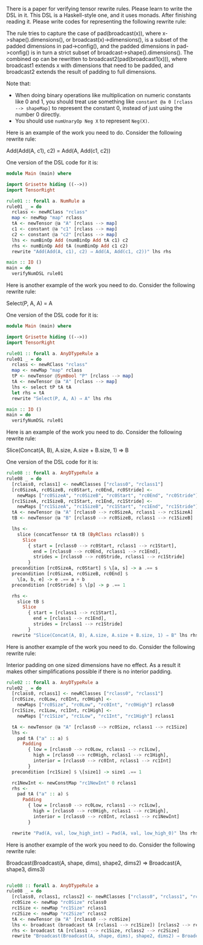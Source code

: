 There is a paper for verifying tensor rewrite rules. Please learn to write the DSL in it. This DSL is a Haskell-style one, and it uses monads. After finishing reading it. Please write codes for representing the following rewrite rule:

The rule tries to capture the case of pad(broadcast(x)), where x->shape().dimensions(), or broadcast(x)->dimensions(), is a subset of the padded dimensions in pad->config(), and the padded dimensions in pad->config() is in turn a strict subset of broadcast->shape().dimensions(). The combined op can be rewritten to broadcast2(pad(broadcast1(x))), where broadcast1 extends x  with dimensions that need to be padded, and broadcast2 extends the result of padding to full dimensions.


Note that:
- When doing binary operations like multiplication on numeric constants like 0 and 1, you should treat use something like `constant @a 0 [rclass --> shapeMap]` to represent the constant 0, instead of just using the number 0 directly. 
- You should use `numUnaryOp Neg X` to represent `Neg(X)`.

Here is an example of the work you need to do. Consider the following rewrite rule:

Add(Add(A, c1), c2) = Add(A, Add(c1, c2))

One version of the DSL code for it is:

```haskell
module Main (main) where

import Grisette hiding ((-->))
import TensorRight

rule01 :: forall a. NumRule a
rule01 _ = do
  rclass <- newRClass "rclass"
  map <- newMap "map" rclass
  tA <- newTensor @a "A" [rclass --> map]
  c1 <- constant @a "c1" [rclass --> map]
  c2 <- constant @a "c2" [rclass --> map]
  lhs <- numBinOp Add (numBinOp Add tA c1) c2
  rhs <- numBinOp Add tA (numBinOp Add c1 c2)
  rewrite "Add(Add(A, c1), c2) ⇒ Add(A, Add(c1, c2))" lhs rhs

main :: IO ()
main = do
  verifyNumDSL rule01

```

Here is another example of the work you need to do. Consider the following rewrite rule:

Select(P, A, A) = A

One version of the DSL code for it is:

```haskell
module Main (main) where

import Grisette hiding ((-->))
import TensorRight

rule01 :: forall a. AnyDTypeRule a
rule01 _ = do
  rclass <- newRClass "rclass"
  map <- newMap "map" rclass
  tP <- newTensor @SymBool "P" [rclass --> map]
  tA <- newTensor @a "A" [rclass --> map]
  lhs <- select tP tA tA
  let rhs = tA
  rewrite "Select(P, A, A) ⇒ A" lhs rhs

main :: IO ()
main = do
  verifyNumDSL rule01

```

Here is an example of the work you need to do. Consider the following rewrite rule:

Slice(Concat(A, B), A.size, A.size + B.size, 1) ⇒ B

One version of the DSL code for it is:

```haskell
rule08 :: forall a. AnyDTypeRule a
rule08 _ = do
  [rclass0, rclass1] <- newRClasses ["rclass0", "rclass1"]
  [rc0SizeA, rc0SizeB, rc0Start, rc0End, rc0Stride] <-
    newMaps ["rc0SizeA", "rc0SizeB", "rc0Start", "rc0End", "rc0Stride"] rclass0
  [rc1SizeA, rc1SizeB, rc1Start, rc1End, rc1Stride] <-
    newMaps ["rc1SizeA", "rc1SizeB", "rc1Start", "rc1End", "rc1Stride"] rclass1
  tA <- newTensor @a "A" [rclass0 --> rc0SizeA, rclass1 --> rc1SizeA]
  tB <- newTensor @a "B" [rclass0 --> rc0SizeB, rclass1 --> rc1SizeB]

  lhs <-
    slice (concatTensor tA tB (ByRClass rclass0)) $
      Slice
        { start = [rclass0 --> rc0Start, rclass1 --> rc1Start],
          end = [rclass0 --> rc0End, rclass1 --> rc1End],
          strides = [rclass0 --> rc0Stride, rclass1 --> rc1Stride]
        }
  precondition [rc0SizeA, rc0Start] $ \[a, s] -> a .== s
  precondition [rc0SizeA, rc0SizeB, rc0End] $
    \[a, b, e] -> e .== a + b
  precondition [rc0Stride] $ \[p] -> p .== 1

  rhs <-
    slice tB $
      Slice
        { start = [rclass1 --> rc1Start],
          end = [rclass1 --> rc1End],
          strides = [rclass1 --> rc1Stride]
        }
  rewrite "Slice(Concat(A, B), A.size, A.size + B.size, 1) ⇒ B" lhs rhs
```

Here is another example of the work you need to do. Consider the following rewrite rule:

Interior padding on one sized dimensions have no effect. As a result it makes other simplifications possible if there is no interior padding.

```haskell
rule02 :: forall a. AnyDTypeRule a
rule02 _ = do
  [rclass0, rclass1] <- newRClasses ["rclass0", "rclass1"]
  [rc0Size, rc0Low, rc0Int, rc0High] <-
    newMaps ["rc0Size", "rc0Low", "rc0Int", "rc0High"] rclass0
  [rc1Size, rc1Low, rc1Int, rc1High] <-
    newMaps ["rc1Size", "rc1Low", "rc1Int", "rc1High"] rclass1

  tA <- newTensor @a "A" [rclass0 --> rc0Size, rclass1 --> rc1Size]
  lhs <-
    pad tA ("a" :: a) $
      Padding
        { low = [rclass0 --> rc0Low, rclass1 --> rc1Low],
          high = [rclass0 --> rc0High, rclass1 --> rc1High],
          interior = [rclass0 --> rc0Int, rclass1 --> rc1Int]
        }
  precondition [rc1Size] $ \[size1] -> size1 .== 1

  rc1NewInt <- newConstMap "rc1NewInt" 0 rclass1
  rhs <-
    pad tA ("a" :: a) $
      Padding
        { low = [rclass0 --> rc0Low, rclass1 --> rc1Low],
          high = [rclass0 --> rc0High, rclass1 --> rc1High],
          interior = [rclass0 --> rc0Int, rclass1 --> rc1NewInt]
        }

  rewrite "Pad(A, val, low_high_int) ⇒ Pad(A, val, low_high_0)" lhs rhs
```

Here is another example of the work you need to do. Consider the following rewrite rule:

Broadcast(Broadcast(A, shape, dims), shape2, dims2) ⇒ Broadcast(A, shape3, dims3)

```haskell

rule08 :: forall a. AnyDTypeRule a
rule08 _ = do
  [rclass0, rclass1, rclass2] <- newRClasses ["rclass0", "rclass1", "rclass2"]
  rc0Size <- newMap "rc0Size" rclass0
  rc1Size <- newMap "rc1Size" rclass1
  rc2Size <- newMap "rc2Size" rclass2
  tA <- newTensor @a "A" [rclass0 --> rc0Size]
  lhs <- broadcast (broadcast tA [rclass1 --> rc1Size]) [rclass2 --> rc2Size]
  rhs <- broadcast tA [rclass1 --> rc1Size, rclass2 --> rc2Size]
  rewrite "Broadcast(Broadcast(A, shape, dims), shape2, dims2) ⇒ Broadcast(A, shape3, dims3)" lhs rhs
```